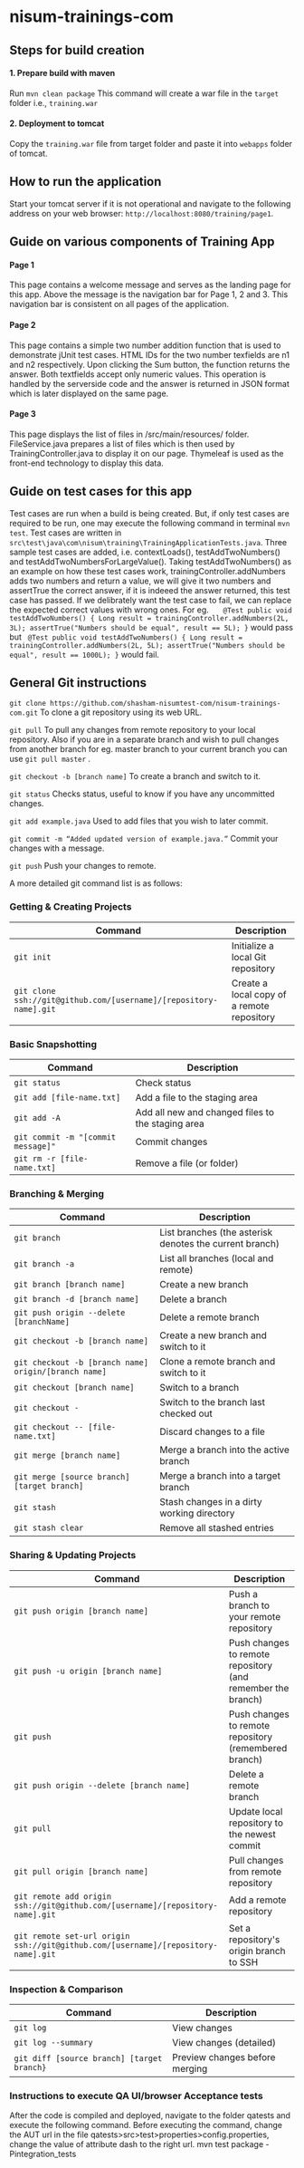 # nisum-trainings-com
## Steps for build creation

#### 1. Prepare build with maven

Run `mvn clean package`
This command will create a war file in the `target` folder i.e., `training.war`

#### 2. Deployment to tomcat

Copy the `training.war` file from target folder and paste it into `webapps` folder of tomcat.

## How to run the application

Start your tomcat server if it is not operational and navigate to the following address on your web browser: `http://localhost:8080/training/page1`.

## Guide on various components of Training App

#### Page 1
This page contains a welcome message and serves as the landing page for this app. Above the message is the navigation bar for Page 1, 2 and 3. This navigation bar is consistent on all pages of the application. 

#### Page 2
This page contains a simple two number addition function that is used to demonstrate jUnit test cases. HTML IDs for the two number texfields are n1 and n2 respectively. Upon clicking the Sum button, the function returns the answer. Both textfields accept only numeric values. This operation is handled by the serverside code and the answer is returned in JSON format which is later displayed on the same page.

#### Page 3
This page displays the list of files in /src/main/resources/ folder. FileService.java prepares a list of files which is then used by TrainingController.java to display it on our page. Thymeleaf is used as the front-end technology to display this data.

## Guide on test cases for this app
Test cases are run when a build is being created. But, if only test cases are required to be run, one may execute the following command in terminal `mvn test`.
Test cases are written in `src\test\java\com\nisum\training\TrainingApplicationTests.java`.
Three sample test cases are added, i.e. contextLoads(), testAddTwoNumbers() and testAddTwoNumbersForLargeValue().
Taking testAddTwoNumbers() as an example on how these test cases work, trainingController.addNumbers adds two numbers and return a value, we will give it two numbers and assertTrue the correct answer, if it is indeeed the answer returned, this test case has passed. 
If we delibrately want the test case to fail, we can replace the expected correct values with wrong ones. For eg. 
`	@Test
	public void testAddTwoNumbers() {
		Long result = trainingController.addNumbers(2L, 3L);
		assertTrue("Numbers should be equal", result == 5L);
	}`
  would pass but 
  `	@Test
	public void testAddTwoNumbers() {
		Long result = trainingController.addNumbers(2L, 5L);
		assertTrue("Numbers should be equal", result == 1000L);
	}`
  would fail.

## General Git instructions
`git clone https://github.com/shasham-nisumtest-com/nisum-trainings-com.git`
To clone a git repository using its web URL.

`git pull`
To pull any changes from remote repository to your local repository. Also if you are in a separate branch and wish to pull changes from another branch for eg. master branch to your current branch you can use `git pull master` .

`git checkout -b [branch name]`
To create a branch and switch to it.

`git status`
Checks status, useful to know if you have any uncommitted changes.

`git add example.java`
Used to add files that you wish to later commit.

`git commit -m “Added updated version of example.java.”`
Commit your changes with a message.

`git push`
Push your changes to remote.

A more detailed git command list is as follows:


### Getting & Creating Projects

| Command | Description |
| ------- | ----------- |
| `git init` | Initialize a local Git repository |
| `git clone ssh://git@github.com/[username]/[repository-name].git` | Create a local copy of a remote repository |

### Basic Snapshotting

| Command | Description |
| ------- | ----------- |
| `git status` | Check status |
| `git add [file-name.txt]` | Add a file to the staging area |
| `git add -A` | Add all new and changed files to the staging area |
| `git commit -m "[commit message]"` | Commit changes |
| `git rm -r [file-name.txt]` | Remove a file (or folder) |

### Branching & Merging

| Command | Description |
| ------- | ----------- |
| `git branch` | List branches (the asterisk denotes the current branch) |
| `git branch -a` | List all branches (local and remote) |
| `git branch [branch name]` | Create a new branch |
| `git branch -d [branch name]` | Delete a branch |
| `git push origin --delete [branchName]` | Delete a remote branch |
| `git checkout -b [branch name]` | Create a new branch and switch to it |
| `git checkout -b [branch name] origin/[branch name]` | Clone a remote branch and switch to it |
| `git checkout [branch name]` | Switch to a branch |
| `git checkout -` | Switch to the branch last checked out |
| `git checkout -- [file-name.txt]` | Discard changes to a file |
| `git merge [branch name]` | Merge a branch into the active branch |
| `git merge [source branch] [target branch]` | Merge a branch into a target branch |
| `git stash` | Stash changes in a dirty working directory |
| `git stash clear` | Remove all stashed entries |

### Sharing & Updating Projects

| Command | Description |
| ------- | ----------- |
| `git push origin [branch name]` | Push a branch to your remote repository |
| `git push -u origin [branch name]` | Push changes to remote repository (and remember the branch) |
| `git push` | Push changes to remote repository (remembered branch) |
| `git push origin --delete [branch name]` | Delete a remote branch |
| `git pull` | Update local repository to the newest commit |
| `git pull origin [branch name]` | Pull changes from remote repository |
| `git remote add origin ssh://git@github.com/[username]/[repository-name].git` | Add a remote repository |
| `git remote set-url origin ssh://git@github.com/[username]/[repository-name].git` | Set a repository's origin branch to SSH |

### Inspection & Comparison

| Command | Description |
| ------- | ----------- |
| `git log` | View changes |
| `git log --summary` | View changes (detailed) |
| `git diff [source branch] [target branch}` | Preview changes before merging |

### Instructions to execute QA UI/browser Acceptance tests
After the code is compiled and deployed, navigate to the folder qatests and execute the following command. Before executing the command, change the AUT url in the file qatests>src>test>properties>config.properties, change the value of attribute dash to the right url.
mvn test package -Pintegration_tests
